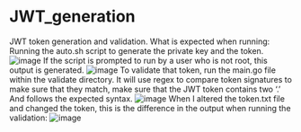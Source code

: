 # JWT_generation
JWT token generation and validation.
What is expected when running: Running the auto.sh script to generate the private key and the token.
![image](https://user-images.githubusercontent.com/74667820/190149846-05d6cdd7-6f5a-4bfb-8320-acc586959c1f.png)
If the script is prompted to run by a user who is not root, this output is generated.
![image](https://user-images.githubusercontent.com/74667820/190149969-8247b58f-cd13-46d2-b6fc-9e7816035549.png)
To validate that token, run the main.go file within the validate directory. It will use regex to compare token signatures to make sure that they match, make sure that the JWT token contains two ‘.’ And follows the expected syntax.
![image](https://user-images.githubusercontent.com/74667820/190150030-0be74a2a-703b-4d29-88b6-03e076af15a6.png)
When I altered the token.txt file and changed the token, this is the difference in the output when running the validation:
![image](https://user-images.githubusercontent.com/74667820/190150081-e8150a14-f8f5-4c7f-a01d-2122de1eebcc.png)
